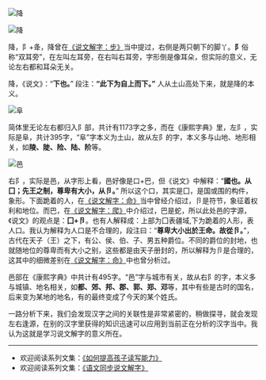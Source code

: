 ![降](http://upload-images.jianshu.io/upload_images/275449-b34cd90ac6edd5a7.png?imageMogr2/auto-orient/strip%7CimageView2/2/w/1240)

![降](http://upload-images.jianshu.io/upload_images/275449-8fae786428162d42.png?imageMogr2/auto-orient/strip%7CimageView2/2/w/1240)


降，阝+夅，降曾在[《说文解字：步》](http://www.jianshu.com/p/0c0b8758d4ba)当中提过，右侧是两只朝下的脚丫。**阝**俗称“双耳旁”，在左叫左耳旁，在右叫右耳旁，字形倒是像耳朵，但实际的意义，无论左右都和耳朵无关。

降，《说文》：“**下也。**” 段注：**“此下为自上而下。”** 人从土山高处下来，就是降的本义。

![阜](http://upload-images.jianshu.io/upload_images/275449-00d8761ac305b6e9.png?imageMogr2/auto-orient/strip%7CimageView2/2/w/1240)

简体里无论左右都归入阝部，共计有1173字之多，而在《康熙字典》里，左阝，实际是阜，共计395字，“阜”字本义为土山，故从左阝的字，本义多与山地、地形相关，如**陵、陡、险、陆、阶**等。


![邑](http://upload-images.jianshu.io/upload_images/275449-ee93a2dd8d3b9e69.png?imageMogr2/auto-orient/strip%7CimageView2/2/w/1240)

右阝，实际是邑，从字形上看，邑好像是口+巴，但《说文》中解释：“**國也。从囗；先王之制，尊卑有大小，从卪。**” 所以这个口，其实是囗，是国或围的构件，象形。下面跪着的人，在[《说文解字：命》](http://www.jianshu.com/p/f0e5f4982e7d)当中曾经介绍过，卪是符节，象征着权利和地位。而巴，在[《说文解字：爬》](www.jianshu.com/p/166921a13c24)中介绍过，巴是蛇，所以此处邑的字源，《说文》的观点是：**囗+卪**。也有人解释成：上部为囗表疆域,下为跪着的人形，表人口。我认为解释为人口是不合理的，段注曰：“**尊卑大小出於王命。故從卪。**”，古代在天子（王）之下，有公、侯、伯、子、男五种爵位。不同的爵位的封地，也就随地位的尊卑而有大小之别，这些都是由天子册封的，所以解释为卪是合理的，这其中的细微差别在[《说文解字：命》](http://www.jianshu.com/p/f0e5f4982e7d)中也曾分析过。

邑部在《康熙字典》中共计有495字。“邑”字与城市有关，故从右阝的字，本义多与城镇、地名相关，如**都、郊、邦、郡、郭、郑、邓**等，其中有些是古时的国名，后来变为某地的地名，有的最终变成了今天的某个姓氏。

一路分析下来，我们会发现汉字之间的关联性是非常紧密的，稍做探寻，就会发现左右逢源，在别的汉字里获得的知识迅速可以应用到当前正在分析的汉字当中。我认为这就是学习说文解字的意义所在。

----
* 欢迎阅读系列文集：[《如何提高孩子读写能力》](http://www.jianshu.com/nb/8869173)
* 欢迎阅读系列文集：[《语文同步说文解字》](http://www.jianshu.com/notebooks/6718880/latest)
